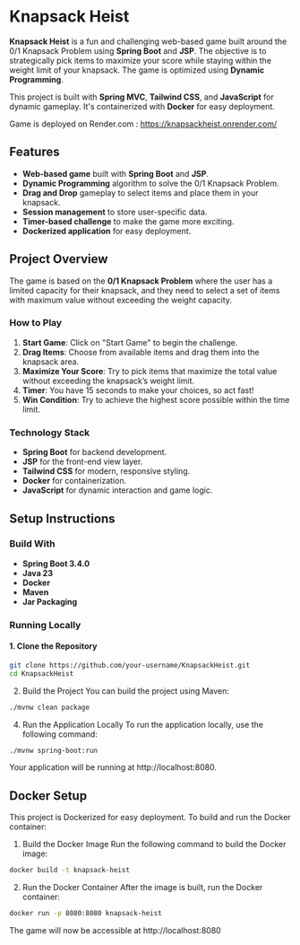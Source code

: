 # Knapsack Heist

**Knapsack Heist** is a fun and challenging web-based game built around the 0/1 Knapsack Problem using **Spring Boot** and **JSP**. The objective is to strategically pick items to maximize your score while staying within the weight limit of your knapsack. The game is optimized using **Dynamic Programming**.

This project is built with **Spring MVC**, **Tailwind CSS**, and **JavaScript** for dynamic gameplay. It's containerized with **Docker** for easy deployment.

Game is deployed on Render.com : https://knapsackheist.onrender.com/

## Features

- **Web-based game** built with **Spring Boot** and **JSP**.
- **Dynamic Programming** algorithm to solve the 0/1 Knapsack Problem.
- **Drag and Drop** gameplay to select items and place them in your knapsack.
- **Session management** to store user-specific data.
- **Timer-based challenge** to make the game more exciting.
- **Dockerized application** for easy deployment.

## Project Overview

The game is based on the **0/1 Knapsack Problem** where the user has a limited capacity for their knapsack, and they need to select a set of items with maximum value without exceeding the weight capacity. 

### How to Play

1. **Start Game**: Click on "Start Game" to begin the challenge.
2. **Drag Items**: Choose from available items and drag them into the knapsack area.
3. **Maximize Your Score**: Try to pick items that maximize the total value without exceeding the knapsack’s weight limit.
4. **Timer**: You have 15 seconds to make your choices, so act fast!
5. **Win Condition**: Try to achieve the highest score possible within the time limit.

### Technology Stack

- **Spring Boot** for backend development.
- **JSP** for the front-end view layer.
- **Tailwind CSS** for modern, responsive styling.
- **Docker** for containerization.
- **JavaScript** for dynamic interaction and game logic.

## Setup Instructions

### Build With

- **Spring Boot 3.4.0**
- **Java 23** 
- **Docker** 
- **Maven**
- **Jar Packaging**

### Running Locally

#### 1. Clone the Repository

```bash
git clone https://github.com/your-username/KnapsackHeist.git
cd KnapsackHeist
```

2. Build the Project
You can build the project using Maven:
```bash
./mvnw clean package
```
4. Run the Application Locally
To run the application locally, use the following command:
```bash
./mvnw spring-boot:run
```
Your application will be running at http://localhost:8080.

## Docker Setup
This project is Dockerized for easy deployment. To build and run the Docker container:

1. Build the Docker Image
Run the following command to build the Docker image:
```bash
docker build -t knapsack-heist
```
2. Run the Docker Container
After the image is built, run the Docker container:
```bash
docker run -p 8080:8080 knapsack-heist
```

The game will now be accessible at http://localhost:8080
